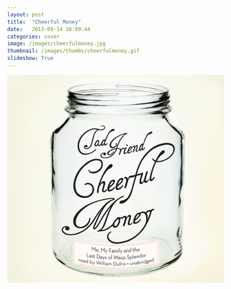 ```yaml
---
layout: post
title:  "Cheerful Money"
date:   2013-09-14 16:09:44
categories: cover
image: /images/cheerfulmoney.jpg 
thumbnail: /images/thumbs/cheerfulmoney.gif
slideshow: True
---
```

![Cheerful Money][image]

[image]: /images/cheerfulmoney.jpg "Cheerful Money"
